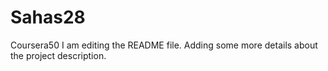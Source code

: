 # Sahas28
Coursera50
I am editing the README file. Adding some more details about the project description.
